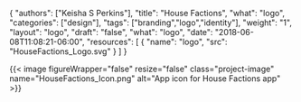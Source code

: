 {
	"authors": ["Keisha S Perkins"],
	"title": "House Factions",
	"what": "logo",
	"categories": ["design"],
	"tags": ["branding","logo","identity"],
	"weight": "1",
	"layout": "logo",
	"draft": "false",
	"what": "logo",
	"date": "2018-06-08T11:08:21-06:00",
	"resources": [
	      {
	         "name": "logo",
	         "src": "HouseFactions_Logo.svg"
	      }
	    ]
}

{{< image figureWrapper="false" resize="false"  class="project-image" name="HouseFactions_Icon.png" alt="App icon for House Factions app" >}}